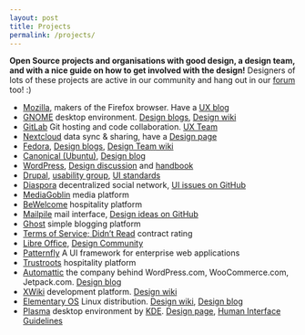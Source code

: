 ```yaml
---
layout: post
title: Projects
permalink: /projects/
---
```


**Open Source projects and organisations with good design, a design team, and with a nice guide on how to get involved with the design!** Designers of lots of these projects are active in our community and hang out in our [forum](https://discourse.opensourcedesign.net/) too! :)

* [Mozilla](https://mozilla.org), makers of the Firefox browser. Have a [UX blog](https://blog.mozilla.org/ux)
* [GNOME](https://www.gnome.org/) desktop environment. [Design blogs](https://blogs.gnome.org/aday/category/gnome-ux), [Design wiki](https://wiki.gnome.org/Design)
* [GitLab](https://about.gitlab.com/) Git hosting and code collaboration. [UX Team](https://about.gitlab.com/handbook/engineering/ux/)
* [Nextcloud](https://nextcloud.com) data sync & sharing, have a [Design page](https://nextcloud.com/design)
* [Fedora](https://getfedora.org/), [Design blogs](https://fedoraplanet.org/design/), [Design Team wiki](https://fedoraproject.org/wiki/Design)
* [Canonical (Ubuntu)](https://ubuntu.com), [Design blog](https://design.canonical.com)
* [WordPress](https://wordpress.org), [Design discussion](https://make.wordpress.org/design/) and [handbook](https://make.wordpress.org/design/handbook/)
* [Drupal](https://www.drupal.org/), [usability group](https://groups.drupal.org/usability), [UI standards](https://drupal.org/ui-standards)
* [Diaspora](https://diasporafoundation.org/) decentralized social network, [UI issues on GitHub](https://github.com/diaspora/diaspora/issues?labels=ui)
* [MediaGoblin](https://mediagoblin.org/) media platform
* [BeWelcome](https://www.bewelcome.org/) hospitality platform
* [Mailpile](https://www.mailpile.is/) mail interface, [Design ideas on GitHub](https://github.com/pagekite/mailpile/issues?milestone=2)
* [Ghost](https://ghost.org/) simple blogging platform
* [Terms of Service; Didn’t Read](https://tosdr.org/) contract rating
* [Libre Office](https://www.libreoffice.org/), [Design Community](https://www.libreoffice.org/community/design/)
* [Patternfly](https://www.patternfly.org/) A UI framework for enterprise web applications
* [Trustroots](https://www.trustroots.org/) hospitality platform
* [Automattic](https://automattic.com/) the company behind WordPress.com, WooCommerce.com, Jetpack.com. [Design blog](https://automattic.design/)
* [XWiki](https://www.xwiki.org) development platform. [Design wiki](https://design.xwiki.org)
* [Elementary OS](https://elementary.io/en/) Linux distribution. [Design wiki](https://docs.elementary.io/hig/), [Design blog](https://blog.elementary.io/tags/#design)
* [Plasma](https://kde.org/plasma-desktop/) desktop environment by [KDE](https://kde.org/). [Design page](https://develop.kde.org/design/), [Human Interface Guidelines](https://develop.kde.org/hig)
